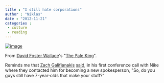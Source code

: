 ```yaml
---
title : "I still hate corporations"
author : "Niklas"
date : "2012-11-21"
categories : 
 - culture
 - reading
---
```


[![image](https://niklasblog.com/wp-content/wpid-CameraZOOM-20121121074547624.jpg "CameraZOOM-20121121074547624.jpg")](https://niklasblog.com/wp-content/wpid-CameraZOOM-20121121074547624.jpg)

From [David Foster Wallace](http://en.wikipedia.org/wiki/David_Foster_Wallace)'s "[The Pale King](http://www.goodreads.com/book/show/9443405-the-pale-king)".

Reminds me that [Zach Galifianakis](http://en.wikipedia.org/wiki/Zach_Galifianakis) [said](http://www.rollingstone.com/movies/news/zach-galifianakis-reluctant-superstar-the-rolling-stone-cover-story-20110608), in his first conference call with Nike where they contacted him for becoming a new spokesperson, "So, do you guys still have 7-year-olds that make your stuff?"
